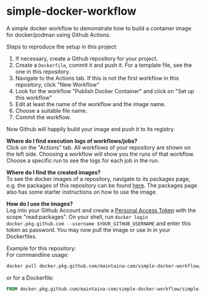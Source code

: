 # simple-docker-workflow

A simple docker workflow to demonstrate how to build a container image for docker/podman
using Github Actions.

Steps to reproduce the setup in this project:

1. If necessary, create a Github repository for your project.
2. Create a `Dockerfile`, commit it and push it. For a template file, see the one in this repository.
3. Navigate to the Actions tab. If this is not the first workflow in this repository, click "New Workflow"
4. Look for the workflow "Publish Docker Container" and click on "Set up this workflow"
5. Edit at least the name of the workflow and the image name.
6. Choose a suitable file name.
7. Commit the workflow.

Now Github will happily build your image and push it to its registry.

**Where do I find execution logs of workflows/jobs?**  
Click on the "Actions" tab. All workflows of your repository are shown on the left side. Choosing a workflow will show you the runs of that workflow. Choose a specific run to see the logs for each job in the run.

**Where do I find the created images?**  
To see the docker images of a repository, navigate to its packages page, e.g. the packages of this repository can be found [here](https://github.com/maintaina-com/simple-docker-workflow/packages). The packages page also has some starter instructions on how to use the image.

**How do I use the images?**  
Log into your Github Account and create a [Personal Access Token](https://github.com/settings/tokens) with the scope "read:packages". On your shell, run `docker login docker.pkg.github.com --username $YOUR_GITHUB_USERNAME` and enter this token as password. You may now pull the image or use in in your Dockerfiles.

Example for this repository:  
For commandline usage:
```bash
docker pull docker.pkg.github.com/maintaina-com/simple-docker-workflow/simple-docker:latest
```
or for a Dockerfile:
```Dockerfile
FROM docker.pkg.github.com/maintaina-com/simple-docker-workflow/simple-docker:latest
```
